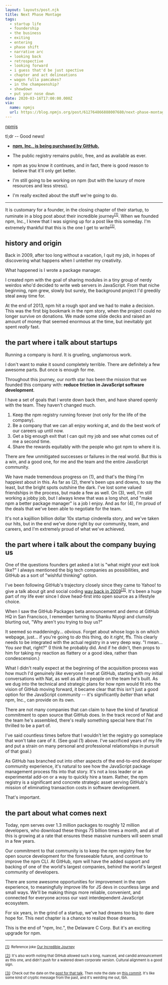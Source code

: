 ```yaml
---
layout: layouts/post.njk
title: Next Phase Montage
tags:
  - startup life
  - foundership
  - the business
  - exiting
  - entering
  - phase shift
  - narrative arc
  - looking back
  - retrospective
  - looking forward
  - i guess that'd be just spective
  - chapter and act delineations
  - wagon fulla pamcakes?
  - in the champeenship?
  - showdown
  - put your nose down
date: 2020-03-16T17:00:00.000Z
via:
  name: npmjs
  url: https://blog.npmjs.org/post/612764866888007680/next-phase-montage
---
```


[npmjs](https://blog.npmjs.org/post/612764866888007680/next-phase-montage)

tl;dr -- Good news!

- [**npm, Inc., is being purchased by
  GitHub.**](https://github.blog/2020-03-16-npm-is-joining-github/)

- The public registry remains public, free, and as available as ever.

- npm as you know it continues, and in fact, there is good reason to
  believe that it'll only get better.

- I'm still going to be working on npm (but with the luxury of more
  resources and less stress).

- I'm really excited about the stuff we're going to do.

------

It is customary for a founder, in the closing chapter of their startup, to
ruminate in a blog post about their incredible journey<sup
style="font-size: 0.8em"><a href="#montagefn1"
id="montageref1">[1]</a></sup>.  When we founded npm, Inc., I knew that I
was signing up for a post like this someday.  I'm extremely thankful that
this is the one I get to write<sup style="font-size: 0.8em"><a
href="#montagefn2" id="montageref2">[2]</a></sup>.

## history and origin

Back in 2009, after too long without a vacation, I quit my job, in hopes of
discovering what happens when I untether my creativity.

What happened is I wrote a package manager.

I created npm with the goal of sharing modules in a tiny group of nerdy
weirdos who'd decided to write web servers in JavaScript.  From that niche
beginning, npm grew, slowly but surely, the background project I'd greedily
steal away time for.

At the end of 2013, npm hit a rough spot and we had to make a decision.
This was the first big bookmark in the npm story, when the project could no
longer survive on donations.  We made some slide decks and raised an amount
of money that seemed enormous at the time, but inevitably got spent
_really_ fast.

## the part where i talk about startups

Running a company is *hard*.  It is grueling, unglamorous work.

I don't want to make it sound completely terrible.  There are definitely a
few awesome parts.  But once is enough for me.

Throughout this journey, our north star has been the mission that we
founded this company with: **reduce friction in JavaScript software
development**.

I have a set of goals that I wrote down back then, and have shared openly
with the team.  They haven't changed much.

1. Keep the npm registry running forever (not only for the life of the
   company).
2. Be a company that we can all enjoy working at, and do the best work of
   our careers up until now.
3. Get a big enough exit that I can quit my job and see what comes out of
   me a second time.
4. Share the rewards equitably with the people who got npm to where it is.

There are few unmitigated successes or failures in the real world.  But
this is a win, and a good one, for me and the team and the entire
JavaScript community.

We have made tremendous progress on (1), and that's the thing I'm happiest
about in this.  As far as (2), there's been ups and downs, to say the
least, but the bright spots outshine the dark.  I've lost some valued
friendships in the process, but made a few as well.  On (3), well, I'm
still working a jobby job, but I always knew that was a long shot, and
"make npm a better package manager" is a job I enjoy.  And as for (4), I'm
proud of the deals that we've been able to negotiate for the team.

It's not a kajillion billion dollar 10x startup cinderella story, and we've
taken our hits, but in the end we've done right by our community, team, and
careers, and I'm extremely proud of what we've achieved.

## the part where i talk about the company buying us

One of the questions founders get asked a lot is "what might your exit look
like?"  I always mentioned the big tech companies as possibilities, and
GitHub as a sort of "wishful thinking" option.

I've been following GitHub's trajectory closely since they came to Yahoo!
to give a talk about git and social coding [way back in
2009](https://yuiblog.com/blog/2009/09/29/video-github/)<sup
style="font-size: 0.8em"><a href="#montagefn3"
id="montageref3">[3]</a></sup>.  It's been a huge part of my life ever
since I dove head-first into open source as a lifestyle choice.

When I saw the GitHub Packages beta announcement and demo at GitHub HQ in
San Francisco, I remember turning to Shanku Niyogi and clumsily blurting
out, "Why aren't you trying to buy us?"

It seemed so maddeningly... _obvious_.  Forget about whose logo is on which
webpage, just... if you're going to _do_ this thing, do it _right_, ffs.
This clearly needs to be integrated with the actual registry in a very deep
way.  "I mean... You _see_ that, right?"  (I think he probably did.  And if
he didn't, then props to him for taking my reaction as flattery or a good
idea, rather than condescension.)

What I didn't really expect at the beginning of the acquisition process was
how much I'd genuinely _like_ everyone I met at GitHub, starting with my
initial conversations with Nat, as well as all the people on the team he's
built.  As we dug into the technical and strategic plans for how npm would
fit into the vision of GitHub moving forward, it became clear that this
isn't just a good option for the JavaScript community -- it's significantly
_better_ than what npm, Inc., can provide on its own.

There are not many companies that can claim to have the kind of fanatical
commitment to open source that GitHub does.  In the track record of Nat and
the team he's assembled, there's really something special here that I'm
thrilled to be a part of.

I've said countless times before that I wouldn't let the registry go
someplace that won't take care of it.  (See goal (1) above.  I've
sacrificed years of my life and put a strain on many personal and
professional relationships in pursuit of that goal.)

As GitHub has branched out into other aspects of the end-to-end developer
community experience, it's natural to see how the JavaScript package
management process fits into that story.  It's not a loss leader or an
experimental add-on or a way to quickly hire a team.  Rather, the npm
registry is a significant and concrete strategic asset serving GitHub's
mission of eliminating transaction costs in software development.

That's important.

## the part about what comes next

Today, npm serves over 1.3 million packages to roughly 12 million
developers, who download these things 75 billion times a month, and all of
this is growing at a rate that ensures these massive numbers will seem
small in a few years.

Our commitment to that community is to keep the npm registry free for open
source development for the foreseeable future, and continue to improve the
npm CLI.  At GitHub, npm will have the added support and backing of one of
the world's largest companies, behind the world's largest community of
developers.

There are some awesome opportunities for improvement in the npm experience,
to meaningfully improve life for JS devs in countless large and small ways.
We'll be making things more reliable, convenient, and connected for
everyone across our vast interdependent JavaScript ecosystem.

For six years, in the grind of a startup, we've had dreams too big to dare
hope for.  This next chapter is a chance to realize those dreams.

This is the end of "npm, Inc.", the Delaware C Corp.  But it's an exciting
upgrade for npm.

------

<small id="montagefn1" style="font-size: 0.8em"><a
href="#montageref1">[1]</a>: Reference joke [Our Incredible
Journey](https://ourincrediblejourney.tumblr.com/)</small>

<small id="montagefn2" style="font-size: 0.8em"><a
href="#montageref2">[2]</a>: It's also worth noting that GitHub allowed
such a long, nuanced, and candid announcement as this one, and didn't push
for a watered down corporate version.  Cultural alignment is a good
sign.</small>

<small id="montagefn3" style="font-size: 0.8em"><a
href="#montageref3">[3]</a>: Check out the date on the [post for that
talk](https://yuiblog.com/blog/2009/09/29/video-github/).  Then note the
date on [this
commit](https://github.com/npm/cli/commit/4626dfa73b7847e9c42c1f799935f8242794d020).
It's like some kind of cryptic message from the past, and it's weirding me
out, tbh.</small>
